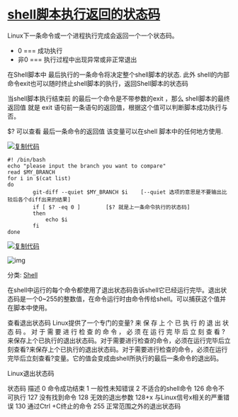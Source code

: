 # [shell脚本执行返回的状态码](https://www.cnblogs.com/MyEyes/archive/2012/01/12/2320529.html)

Linux下一条命令或一个进程执行完成会返回一个一个状态码。

- 0   ===   成功执行
- 非0 ===  执行过程中出现异常或非正常退出

在Shell脚本中 最后执行的一条命令将决定整个shell脚本的状态. 此外 shell的内部命令exit也可以随时终止shell脚本的执行，返回Shell脚本的状态码

当shell脚本执行结束前 的最后一个命令是不带参数的exit ，那么 shell脚本的最终返回值 就是 exit 语句前一条语句的返回值，根据这个值可以判断脚本成功执行与否。

 $? 可以查看 最后一条命令的返回值 该变量可以在shell 脚本中的任何地方使用.

[![复制代码](https://common.cnblogs.com/images/copycode.gif)](javascript:void(0);)

```
#! /bin/bash
echo "please input the branch you want to compare"
read $MY_BRANCH
for i in $(cat list)
do
        git-diff --quiet $MY_BRANCH $i    [--quiet 选项的意思是不要输出比较后各个diff出来的结果]
        if [ $? -eq 0 ]        [$? 就是上一条命令执行的状态码]
        then  
            echo $i
        fi
done
```

[![复制代码](https://common.cnblogs.com/images/copycode.gif)](javascript:void(0);)



![img](https://pic002.cnblogs.com/images/2012/335757/2012011214413057.jpg)





分类: [Shell](https://www.cnblogs.com/MyEyes/category/348918.html)



在shell中运行的每个命令都使用了退出状态码告诉shell它已经运行完毕。退出状态码是一个0~255的整数值，在命令运行时由命令传给shell。可以捕获这个值并在脚本中使用。

查看退出状态码
Linux提供了一个专门的变量? 来 保 存 上 个 已 执 行 的 退 出 状 态 码 。 对 于 需 要 进 行 检 查 的 命 令 ， 必 须 在 运 行 完 毕 后 立 刻 查 看 ?来保存上个已执行的退出状态码。对于需要进行检查的命令，必须在运行完毕后立刻查看?来保存上个已执行的退出状态码。对于需要进行检查的命令，必须在运行完毕后立刻查看?变量。它的值会变成由shell所执行的最后一条命令的退出码。

Linux退出状态码

状态码	描述
0	命令成功结束
1	一般性未知错误
2	不适合的shell命令
126	命令不可执行
127	没有找到命令
128	无效的退出参数
128+x	与Linux信号x相关的严重错误
130	通过Ctrl +C终止的命令
255	正常范围之外的退出状态码